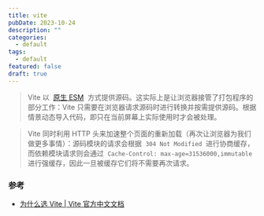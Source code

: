 ```yaml
---
title: vite
pubDate: 2023-10-24
description: ""
categories:
  - default
tags:
  - default
featured: false
draft: true
---
```


> Vite 以  [原生 ESM](https://developer.mozilla.org/en-US/docs/Web/JavaScript/Guide/Modules)  方式提供源码。这实际上是让浏览器接管了打包程序的部分工作：Vite 只需要在浏览器请求源码时进行转换并按需提供源码。根据情景动态导入代码，即只在当前屏幕上实际使用时才会被处理。

> Vite 同时利用 HTTP 头来加速整个页面的重新加载（再次让浏览器为我们做更多事情）：源码模块的请求会根据  `304 Not Modified`  进行协商缓存，而依赖模块请求则会通过  `Cache-Control: max-age=31536000,immutable`  进行强缓存，因此一旦被缓存它们将不需要再次请求。

### 参考

- [为什么选 Vite | Vite 官方中文文档](https://cn.vitejs.dev/guide/why.html)
